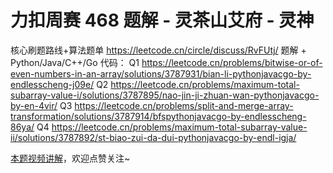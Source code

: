 # 力扣周赛 468 题解 - 灵茶山艾府 - 灵神

核心刷题路线+算法题单 https://leetcode.cn/circle/discuss/RvFUtj/
题解 + Python/Java/C++/Go 代码：
Q1 https://leetcode.cn/problems/bitwise-or-of-even-numbers-in-an-array/solutions/3787931/bian-li-pythonjavacgo-by-endlesscheng-j09e/
Q2 https://leetcode.cn/problems/maximum-total-subarray-value-i/solutions/3787895/nao-jin-ji-zhuan-wan-pythonjavacgo-by-en-4vir/
Q3 https://leetcode.cn/problems/split-and-merge-array-transformation/solutions/3787914/bfspythonjavacgo-by-endlesscheng-86ya/
Q4 https://leetcode.cn/problems/maximum-total-subarray-value-ii/solutions/3787892/st-biao-zui-da-dui-pythonjavacgo-by-endl-igja/

[本题视频讲解](https://www.bilibili.com/video/TODO/?t=2m30s)，欢迎点赞关注~
